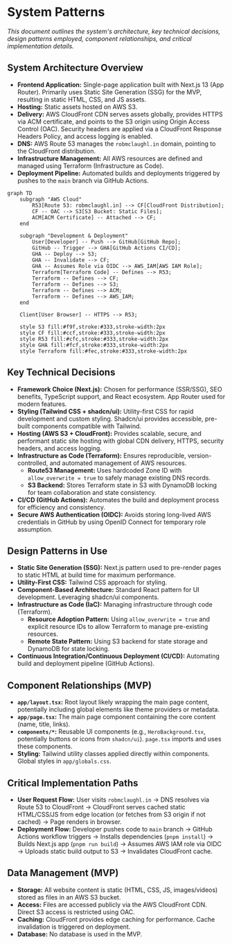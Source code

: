 # System Patterns

*This document outlines the system's architecture, key technical decisions, design patterns employed, component relationships, and critical implementation details.*

## System Architecture Overview

*   **Frontend Application:** Single-page application built with Next.js 13 (App Router). Primarily uses Static Site Generation (SSG) for the MVP, resulting in static HTML, CSS, and JS assets.
*   **Hosting:** Static assets hosted on AWS S3.
*   **Delivery:** AWS CloudFront CDN serves assets globally, provides HTTPS via ACM certificate, and points to the S3 origin using Origin Access Control (OAC). Security headers are applied via a CloudFront Response Headers Policy, and access logging is enabled.
*   **DNS:** AWS Route 53 manages the `robmclaughl.in` domain, pointing to the CloudFront distribution.
*   **Infrastructure Management:** All AWS resources are defined and managed using Terraform (Infrastructure as Code).
*   **Deployment Pipeline:** Automated builds and deployments triggered by pushes to the `main` branch via GitHub Actions.

```mermaid
graph TD
    subgraph "AWS Cloud"
        R53[Route 53: robmclaughl.in] --> CF[CloudFront Distribution];
        CF -- OAC --> S3[S3 Bucket: Static Files];
        ACM[ACM Certificate] -- Attached --> CF;
    end

    subgraph "Development & Deployment"
        User[Developer] -- Push --> GitHub[GitHub Repo];
        GitHub -- Trigger --> GHA[GitHub Actions CI/CD];
        GHA -- Deploy --> S3;
        GHA -- Invalidate --> CF;
        GHA -- Assumes Role via OIDC --> AWS_IAM[AWS IAM Role];
        Terraform[Terraform Code] -- Defines --> R53;
        Terraform -- Defines --> CF;
        Terraform -- Defines --> S3;
        Terraform -- Defines --> ACM;
        Terraform -- Defines --> AWS_IAM;
    end

    Client[User Browser] -- HTTPS --> R53;

    style S3 fill:#f9f,stroke:#333,stroke-width:2px
    style CF fill:#ccf,stroke:#333,stroke-width:2px
    style R53 fill:#cfc,stroke:#333,stroke-width:2px
    style GHA fill:#fcf,stroke:#333,stroke-width:2px
    style Terraform fill:#fec,stroke:#333,stroke-width:2px
```

## Key Technical Decisions

*   **Framework Choice (Next.js):** Chosen for performance (SSR/SSG), SEO benefits, TypeScript support, and React ecosystem. App Router used for modern features.
*   **Styling (Tailwind CSS + shadcn/ui):** Utility-first CSS for rapid development and custom styling. Shadcn/ui provides accessible, pre-built components compatible with Tailwind.
*   **Hosting (AWS S3 + CloudFront):** Provides scalable, secure, and performant static site hosting with global CDN delivery, HTTPS, security headers, and access logging.
*   **Infrastructure as Code (Terraform):** Ensures reproducible, version-controlled, and automated management of AWS resources.
    *   **Route53 Management:** Uses hardcoded Zone ID with `allow_overwrite = true` to safely manage existing DNS records.
    *   **S3 Backend:** Stores Terraform state in S3 with DynamoDB locking for team collaboration and state consistency.
*   **CI/CD (GitHub Actions):** Automates the build and deployment process for efficiency and consistency.
*   **Secure AWS Authentication (OIDC):** Avoids storing long-lived AWS credentials in GitHub by using OpenID Connect for temporary role assumption.

## Design Patterns in Use

*   **Static Site Generation (SSG):** Next.js pattern used to pre-render pages to static HTML at build time for maximum performance.
*   **Utility-First CSS:** Tailwind CSS approach for styling.
*   **Component-Based Architecture:** Standard React pattern for UI development. Leveraging shadcn/ui components.
*   **Infrastructure as Code (IaC):** Managing infrastructure through code (Terraform).
    *   **Resource Adoption Pattern:** Using `allow_overwrite = true` and explicit resource IDs to allow Terraform to manage pre-existing resources.
    *   **Remote State Pattern:** Using S3 backend for state storage and DynamoDB for state locking.
*   **Continuous Integration/Continuous Deployment (CI/CD):** Automating build and deployment pipeline (GitHub Actions).

## Component Relationships (MVP)

*   **`app/layout.tsx`:** Root layout likely wrapping the main page content, potentially including global elements like theme providers or metadata.
*   **`app/page.tsx`:** The main page component containing the core content (name, title, links).
*   **`components/*`:** Reusable UI components (e.g., `HeroBackground.tsx`, potentially buttons or icons from `shadcn/ui`). `page.tsx` imports and uses these components.
*   **Styling:** Tailwind utility classes applied directly within components. Global styles in `app/globals.css`.

## Critical Implementation Paths

*   **User Request Flow:** User visits `robmclaughl.in` -> DNS resolves via Route 53 to CloudFront -> CloudFront serves cached static HTML/CSS/JS from edge location (or fetches from S3 origin if not cached) -> Page renders in browser.
*   **Deployment Flow:** Developer pushes code to `main` branch -> GitHub Actions workflow triggers -> Installs dependencies (`pnpm install`) -> Builds Next.js app (`pnpm run build`) -> Assumes AWS IAM role via OIDC -> Uploads static build output to S3 -> Invalidates CloudFront cache.

## Data Management (MVP)

*   **Storage:** All website content is static (HTML, CSS, JS, images/videos) stored as files in an AWS S3 bucket.
*   **Access:** Files are accessed publicly via the AWS CloudFront CDN. Direct S3 access is restricted using OAC.
*   **Caching:** CloudFront provides edge caching for performance. Cache invalidation is triggered on deployment.
*   **Database:** No database is used in the MVP. 
